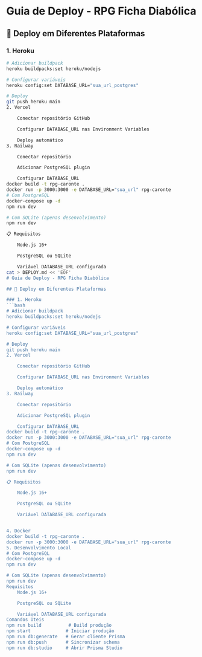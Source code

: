 # Guia de Deploy - RPG Ficha Diabólica

## 🚀 Deploy em Diferentes Plataformas

### 1. Heroku
```bash
# Adicionar buildpack
heroku buildpacks:set heroku/nodejs

# Configurar variáveis
heroku config:set DATABASE_URL="sua_url_postgres"

# Deploy
git push heroku main
2. Vercel

    Conectar repositório GitHub

    Configurar DATABASE_URL nas Environment Variables

    Deploy automático
3. Railway

    Conectar repositório

    Adicionar PostgreSQL plugin

    Configurar DATABASE_URL
docker build -t rpg-caronte .
docker run -p 3000:3000 -e DATABASE_URL="sua_url" rpg-caronte
# Com PostgreSQL
docker-compose up -d
npm run dev

# Com SQLite (apenas desenvolvimento)
npm run dev

📋 Requisitos

    Node.js 16+

    PostgreSQL ou SQLite

    Variável DATABASE_URL configurada
cat > DEPLOY.md << 'EOF'
# Guia de Deploy - RPG Ficha Diabólica

## 🚀 Deploy em Diferentes Plataformas

### 1. Heroku
```bash
# Adicionar buildpack
heroku buildpacks:set heroku/nodejs

# Configurar variáveis
heroku config:set DATABASE_URL="sua_url_postgres"

# Deploy
git push heroku main
2. Vercel

    Conectar repositório GitHub

    Configurar DATABASE_URL nas Environment Variables

    Deploy automático
3. Railway

    Conectar repositório

    Adicionar PostgreSQL plugin

    Configurar DATABASE_URL
docker build -t rpg-caronte .
docker run -p 3000:3000 -e DATABASE_URL="sua_url" rpg-caronte
# Com PostgreSQL
docker-compose up -d
npm run dev

# Com SQLite (apenas desenvolvimento)
npm run dev

📋 Requisitos

    Node.js 16+

    PostgreSQL ou SQLite

    Variável DATABASE_URL configurada


4. Docker
docker build -t rpg-caronte .
docker run -p 3000:3000 -e DATABASE_URL="sua_url" rpg-caronte
5. Desenvolvimento Local
# Com PostgreSQL
docker-compose up -d
npm run dev

# Com SQLite (apenas desenvolvimento)
npm run dev
Requisitos
    Node.js 16+

    PostgreSQL ou SQLite

    Variável DATABASE_URL configurada
Comandos Úteis
npm run build          # Build produção
npm start             # Iniciar produção
npm run db:generate   # Gerar cliente Prisma
npm run db:push       # Sincronizar schema
npm run db:studio     # Abrir Prisma Studio

